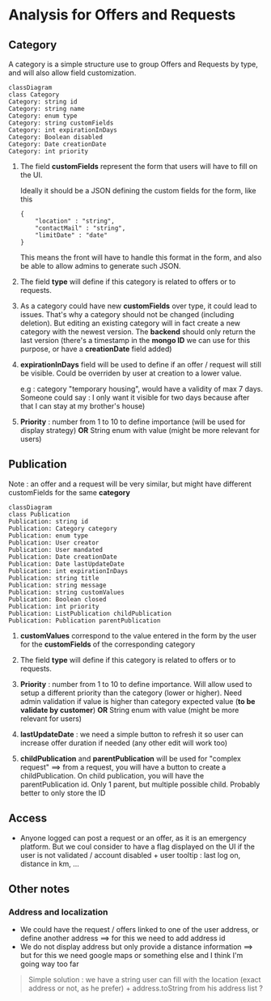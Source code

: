 # Analysis for Offers and Requests

## Category

A category is a simple structure use to group Offers and Requests by type, and will also allow field customization.

```mermaid
classDiagram
class Category
Category: string id
Category: string name
Category: enum type
Category: string customFields
Category: int expirationInDays
Category: Boolean disabled
Category: Date creationDate
Category: int priority 
```

1. The field **customFields** represent the form that users will have to fill on the UI.

    Ideally it should be a JSON defining the custom fields for the form, like this

    ```
    {
        "location" : "string",
        "contactMail" : "string",
        "limitDate" : "date"
    }
    ```

    This means the front will have to handle this format in the form, and also be able to allow admins to generate such JSON.

2. The field **type** will define if this category is related to offers or to requests.

3. As a category could have new **customFields** over type, it could lead to issues. That's why a category should not be changed (including deletion). But editing an existing category will in fact create a new category with the newest version. The **backend** should only return the last version (there's a timestamp in the **mongo ID** we can use for this purpose, or have a **creationDate** field added)

4. **expirationInDays** field will be used to define if an offer / request will still be visible. Could be overriden by user at creation to a lower value.

    e.g : category "temporary housing", would have a validity of max 7 days. Someone could say : I only want it visible for two days because after that I can stay at my brother's house)

5. **Priority** : number from 1 to 10 to define importance (will be used for display strategy) **OR** String enum with value (might be more relevant for users)

## Publication

Note : an offer and a request will be very similar, but might have different customFields for the same **category**

```mermaid
classDiagram
class Publication
Publication: string id
Publication: Category category
Publication: enum type
Publication: User creator
Publication: User mandated
Publication: Date creationDate
Publication: Date lastUpdateDate
Publication: int expirationInDays
Publication: string title
Publication: string message
Publication: string customValues
Publication: Boolean closed
Publication: int priority 
Publication: ListPublication childPublication
Publication: Publication parentPublication
```

1. **customValues** correspond to the value entered in the form by the user for the **customFields** of the corresponding category

2. The field **type** will define if this category is related to offers or to requests.

3. **Priority** : number from 1 to 10 to define importance. Will allow used to setup a different priority than the category (lower or higher). Need admin validation if value is higher than category expected value (**to be validate by customer**) **OR** String enum with value (might be more relevant for users)

4. **lastUpdateDate** : we need a simple button to refresh it so user can increase offer duration if needed (any other edit will work too)

5. **childPublication** and **parentPublication** will be used for "complex request" ==> from a request, you will have a button to create a childPublication. On child publication, you will have the parentPublication id. Only 1 parent, but multiple possible child. Probably better to only store the ID

## Access 

- Anyone logged can post a request or an offer, as it is an emergency platform.
  But we coul consider to have a flag displayed on the UI if the user is not validated / account disabled + user tooltip : last log on, distance in km, ...

## Other notes

### Address and localization

- We could have the request / offers linked to one of the user address, or define another address ==> for this we need to add address id
- We do not display address but only provide a distance information ==> but for this we need google maps or something else and I think I'm going way too far

> Simple solution : we have a string user can fill with the location (exact address or not, as he prefer) + address.toString from his address list ?
